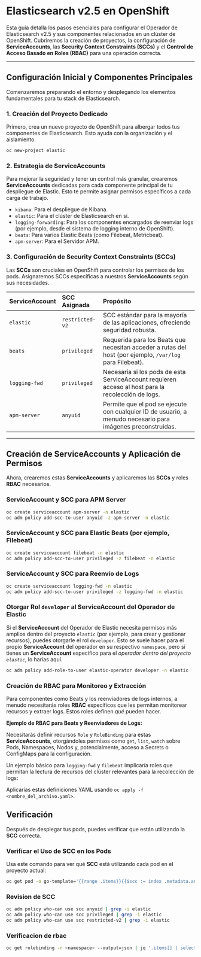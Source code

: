 # Elasticsearch v2.5 en OpenShift

Esta guía detalla los pasos esenciales para configurar el Operador de Elasticsearch v2.5 y sus componentes relacionados en un clúster de OpenShift. Cubriremos la creación de proyectos, la configuración de **ServiceAccounts**, las **Security Context Constraints (SCCs)** y el **Control de Acceso Basado en Roles (RBAC)** para una operación correcta.

---

## Configuración Inicial y Componentes Principales

Comenzaremos preparando el entorno y desplegando los elementos fundamentales para tu stack de Elasticsearch.

### 1. Creación del Proyecto Dedicado

Primero, crea un nuevo proyecto de OpenShift para albergar todos tus componentes de Elasticsearch. Esto ayuda con la organización y el aislamiento.

```bash
oc new-project elastic
```

### 2. Estrategia de ServiceAccounts

Para mejorar la seguridad y tener un control más granular, crearemos **ServiceAccounts** dedicadas para cada componente principal de tu despliegue de Elastic. Esto te permite asignar permisos específicos a cada carga de trabajo.

* `kibana`: Para el despliegue de Kibana.
* `elastic`: Para el clúster de Elasticsearch en sí.
* `logging-forwarding`: Para los componentes encargados de reenviar logs (por ejemplo, desde el sistema de logging interno de OpenShift).
* `beats`: Para varios Elastic Beats (como Filebeat, Metricbeat).
* `apm-server`: Para el Servidor APM.

### 3. Configuración de Security Context Constraints (SCCs)

Las **SCCs** son cruciales en OpenShift para controlar los permisos de los pods. Asignaremos SCCs específicas a nuestros **ServiceAccounts** según sus necesidades.

| ServiceAccount    | SCC Asignada      | Propósito                                                                      |
| :---------------- | :---------------- | :----------------------------------------------------------------------------- |
| `elastic`         | `restricted-v2`   | SCC estándar para la mayoría de las aplicaciones, ofreciendo seguridad robusta. |
| `beats`           | `privileged`      | Requerida para los Beats que necesitan acceder a rutas del host (por ejemplo, `/var/log` para Filebeat). |
| `logging-fwd`     | `privileged`      | Necesaria si los pods de esta ServiceAccount requieren acceso al host para la recolección de logs. |
| `apm-server`      | `anyuid`          | Permite que el pod se ejecute con cualquier ID de usuario, a menudo necesario para imágenes preconstruidas. |

---

## Creación de ServiceAccounts y Aplicación de Permisos

Ahora, crearemos estas **ServiceAccounts** y aplicaremos las **SCCs** y roles **RBAC** necesarios.

### ServiceAccount y SCC para APM Server

```bash
oc create serviceaccount apm-server -n elastic
oc adm policy add-scc-to-user anyuid -z apm-server -n elastic
```

### ServiceAccount y SCC para Elastic Beats (por ejemplo, Filebeat)

```bash
oc create serviceaccount filebeat -n elastic
oc adm policy add-scc-to-user privileged -z filebeat -n elastic
```

### ServiceAccount y SCC para Reenvío de Logs

```bash
oc create serviceaccount logging-fwd -n elastic
oc adm policy add-scc-to-user privileged -z logging-fwd -n elastic
```


### Otorgar Rol `developer` al ServiceAccount del Operador de Elastic

Si el **ServiceAccount** del Operador de Elastic necesita permisos más amplios dentro del proyecto `elastic` (por ejemplo, para crear y gestionar recursos), puedes otorgarle el rol `developer`. Esto se suele hacer para el propio **ServiceAccount** del operador en su respectivo `namespace`, pero si tienes un **ServiceAccount** específico para el *operador dentro del proyecto `elastic`*, lo harías aquí.

```bash
oc adm policy add-role-to-user elastic-operator developer -n elastic
```

### Creación de RBAC para Monitoreo y Extracción

Para componentes como Beats y los reenviadores de logs internos, a menudo necesitarás roles **RBAC** específicos que les permitan monitorear recursos y extraer logs. Estos roles definen *qué* pueden hacer.

**Ejemplo de RBAC para Beats y Reenviadores de Logs:**

Necesitarás definir recursos `Role` y `RoleBinding` para estas **ServiceAccounts**, otorgándoles permisos como `get`, `list`, `watch` sobre Pods, Namespaces, Nodos y, potencialmente, acceso a Secrets o ConfigMaps para la configuración.

Un ejemplo básico para `logging-fwd` y `filebeat` implicaría roles que permitan la lectura de recursos del clúster relevantes para la recolección de logs:


Aplicarías estas definiciones YAML usando `oc apply -f <nombre_del_archivo.yaml>`.


## Verificación

Después de desplegar tus pods, puedes verificar que están utilizando la **SCC** correcta.

### Verificar el Uso de SCC en los Pods

Usa este comando para ver qué **SCC** está utilizando cada pod en el proyecto actual:

```bash
oc get pod -o go-template='{{range .items}}{{$scc := index .metadata.annotations "openshift.io/scc"}}{{.metadata.name}}{{" scc:"}}{{range .spec.containers}}{{$scc}}{{" "}}{{"\n"}}{{end}}{{end}}'
```

### Revision de SCC

```bash
oc adm policy who-can use scc anyuid | grep -i elastic
oc adm policy who-can use scc privileged | grep -i elastic
oc adm policy who-can use scc restricted-v2 | grep -i elastic
```

### Verificacion de rbac

```bash
oc get rolebinding -n <namespace> --output=json | jq '.items[] | select(.subjects[]?.name=="<nombre-del-sa>")'
```